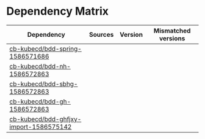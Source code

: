 # Dependency Matrix

Dependency | Sources | Version | Mismatched versions
---------- | ------- | ------- | -------------------
[cb-kubecd/bdd-spring-1586571686](https://github.com/cb-kubecd/bdd-spring-1586571686.git) |  | []() | 
[cb-kubecd/bdd-nh-1586572863](https://github.com/cb-kubecd/bdd-nh-1586572863.git) |  | []() | 
[cb-kubecd/bdd-sbhg-1586572863](https://github.com/cb-kubecd/bdd-sbhg-1586572863.git) |  | []() | 
[cb-kubecd/bdd-gh-1586572863](https://github.com/cb-kubecd/bdd-gh-1586572863.git) |  | []() | 
[cb-kubecd/bdd-ghfjxy-import-1586575142](https://github.com/cb-kubecd/bdd-ghfjxy-import-1586575142.git) |  | []() | 
